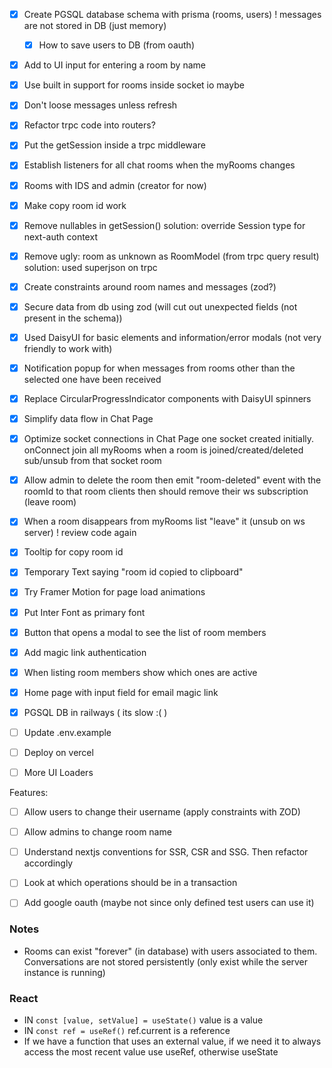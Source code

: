 - [x] Create PGSQL database schema with prisma (rooms, users) ! messages are not stored in DB (just memory)
  - [x] How to save users to DB (from oauth)
- [x] Add to UI input for entering a room by name
- [x] Use built in support for rooms inside socket io maybe
- [x] Don't loose messages unless refresh
- [x] Refactor trpc code into routers?
- [x] Put the getSession inside a trpc middleware
- [x] Establish listeners for all chat rooms when the myRooms changes
- [x] Rooms with IDS and admin (creator for now)
- [x] Make copy room id work
- [x] Remove nullables in getSession()
  solution: override Session type for next-auth context
- [x] Remove ugly: room as unknown as RoomModel (from trpc query result)
  solution: used superjson on trpc
- [x] Create constraints around room names and messages (zod?)
- [x] Secure data from db using zod (will cut out unexpected fields (not present in the schema))
- [x] Used DaisyUI for basic elements and information/error modals (not very friendly to work with)

- [x] Notification popup for when messages from rooms other than the selected one have been received
- [x] Replace CircularProgressIndicator components with DaisyUI spinners

- [x] Simplify data flow in Chat Page
- [x] Optimize socket connections in Chat Page
      one socket created initially. onConnect join all myRooms
      when a room is joined/created/deleted sub/unsub from that socket room

- [x] Allow admin to delete the room
        then emit "room-deleted" event with the roomId to that room
        clients then should remove their ws subscription (leave room) 
- [x] When a room disappears from myRooms list "leave" it (unsub on ws server)
        ! review code again
- [x] Tooltip for copy room id
- [x] Temporary Text saying "room id copied to clipboard"
- [x] Try Framer Motion for page load animations

- [x] Put Inter Font as primary font
- [x] Button that opens a modal to see the list of room members
- [x] Add magic link authentication
- [x] When listing room members show which ones are active

- [x] Home page with input field for email magic link

- [x] PGSQL DB in railways ( its slow :( )

- [ ] Update .env.example
- [ ] Deploy on vercel
- [ ] More UI Loaders 

Features:
- [ ] Allow users to change their username (apply constraints with ZOD)
- [ ] Allow admins to change room name

- [ ] Understand nextjs conventions for SSR, CSR and SSG. Then refactor accordingly

- [ ] Look at which operations should be in a transaction

- [ ] Add google oauth (maybe not since only defined test users can use it)  

### Notes

- Rooms can exist "forever" (in database) with users associated to them.
  Conversations are not stored persistently (only exist while the server instance is running)

### React

- IN `const [value, setValue] = useState()` value is a value
- IN `const ref = useRef()` ref.current is a reference
- If we have a function that uses an external value, if we need it to always access the most recent 
value use useRef, otherwise useState 